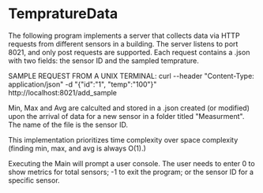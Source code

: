 # TempratureData

The following program implements a server that collects data via HTTP requests from different sensors in a building.
The server listens to port 8021, and only post requests are supported. Each request contains a .json with two fields: the sensor ID and the sampled temprature.

SAMPLE REQUEST FROM A UNIX TERMINAL:
curl --header "Content-Type: application/json" -d "{\"id\":\"1\", \"temp\":\"100\"}" http://localhost:8021/add_sample

Min, Max and Avg are calculted and stored in a .json created (or modified) upon the arrival of data for a new sensor in a folder titled "Measurment".
The name of the file is the sensor ID.

This implementation prioritizes time complexity over space complexity (finding min, max, and avg is always O(1).)

Executing the Main will prompt a user console. The user needs to enter 0 to show metrics for total sensors; -1 to exit the program; or the sensor ID for a specific sensor. 
